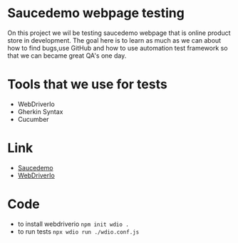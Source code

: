 # Saucedemo webpage testing
On this project we wil be testing saucedemo webpage that is online product store in development.
The goal here is to learn as much as we can about how to find bugs,use GitHub and how to use automation test framework so that we can became great QA's one day.
 
# Tools that we use for tests
* WebDriverIo
* Gherkin Syntax
* Cucumber
# Link
* [Saucedemo](https://www.saucedemo.com/)
* [WebDriverIo](https://webdriver.io/)
# Code
- to install webdriverio `npm init wdio .`
- to run tests `npx wdio run ./wdio.conf.js`
